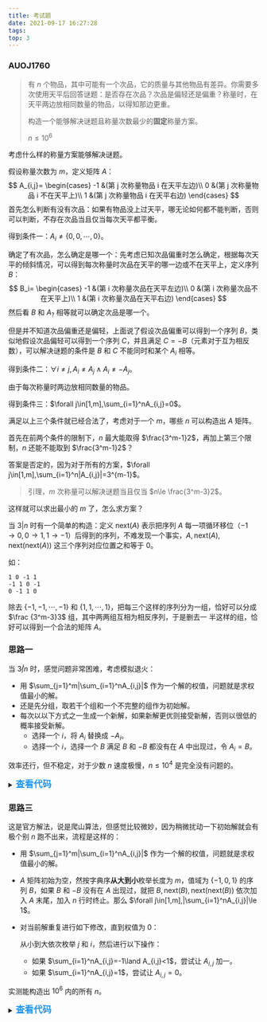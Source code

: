 ```yaml
---
title: 考试题
date: 2021-09-17 16:27:28
tags:
top: 3
---
```

### AUOJ1760

> 有 $n$ 个物品，其中可能有一个次品，它的质量与其他物品有差异。你需要多次使用天平后回答谜题：是否存在次品？次品是偏轻还是偏重？称量时，在天平两边放相同数量的物品，以得知那边更重。
>
> 构造一个能够解决谜题且称量次数最少的**固定**称量方案。
>
> $n \le 10^6$

考虑什么样的称量方案能够解决谜题。

假设称量次数为 $m$，定义矩阵 $A$：
$$
A_{i,j}=
\begin{cases}
-1 &(第 j 次称量物品 i 在天平左边)\\
0 &(第 j 次称量物品 i 不在天平上)\\
1 &(第 j 次称量物品 i 在天平右边)
\end{cases}
$$
首先怎么判断有没有次品：如果有物品没上过天平，哪无论如何都不能判断，否则可以判断，不存在次品当且仅当每次天平都平衡。

得到条件一：$A_i\ne \{0,0,\cdots, 0\}$。

确定了有次品，怎么确定是哪一个：先考虑已知次品偏重时怎么确定，根据每次天平的倾斜情况，可以得到每次称量时次品在天平的哪一边或不在天平上，定义序列 $B$：
$$
B_i=
\begin{cases}
-1 &(第 i 次称量次品在天平左边)\\
0 &(第 i 次称量次品不在天平上)\\
1 &(第 i 次称量次品在天平右边)
\end{cases}
$$
然后看 $B$ 和 $A_?$ 相等就可以确定次品是哪一个。

但是并不知道次品偏重还是偏轻，上面说了假设次品偏重可以得到一个序列 $B$，类似地假设次品偏轻可以得到一个序列 $C$，并且满足 $C=-B$（元素对于互为相反数），可以解决谜题的条件是 $B$ 和 $C$ 不能同时和某个 $A_i$ 相等。

得到条件二：$\forall i \ne j, A_i\ne A_j \land A_i \ne -A_j$。

由于每次称量时两边放相同数量的物品。

得到条件三：$\forall j\in[1,m],\sum_{i=1}^nA_{i,j}=0$。

满足以上三个条件就已经合法了，考虑对于一个 $m$，哪些 $n$ 可以构造出 $A$ 矩阵。

首先在前两个条件的限制下，$n$ 最大能取得 $\frac{3^m-1}2$，再加上第三个限制，$n$ 还能不能取到 $\frac{3^m-1}2$？

答案是否定的，因为对于所有的方案，$\forall j\in[1,m],\sum_{i=1}^n|A_{i,j}|=3^{m-1}$。

> 引理，$m$ 次称量可以解决谜题当且仅当 $n\le \frac{3^m-3}2$。

这样就可以求出最小的 $m$ 了，怎么求方案？

当 $3|n$ 时有一个简单的构造：定义 $\text{next}(A)$ 表示把序列 $A$ 每一项循环移位（$-1\rightarrow 0,0\rightarrow 1,1\rightarrow -1$）后得到的序列，不难发现一个事实，$A,\text{next}(A),\text{next}(\text{next}(A))$ 这三个序列对应位置之和等于 $0$。

如：

```plain
1 0 -1 1
-1 1 0 -1
0 -1 1 0
```

除去 $\{-1,-1,\cdots,-1\}$ 和 $\{1,1,\cdots,1\}$，把每三个这样的序列分为一组，恰好可以分成 $\frac {3^m-3}3$ 组，其中两两组互相为相反序列，于是删去一 半这样的组，恰好可以得到一个合法的矩阵 $A$。

### 思路一

当 $3\not|n$ 时，感觉问题非常困难，考虑模拟退火：

- 用 $\sum_{j=1}^m|\sum_{i=1}^nA_{i,j}|$ 作为一个解的权值，问题就是求权值最小的解。
- 还是先分组，取若干个组和一个不完整的组作为初始解。
- 每次以以下方式之一生成一个新解，如果新解更优则接受新解，否则以很低的概率接受新解。
  - 选择一个 $i$，将 $A_i$ 替换成 $-A_i$。
  - 选择一个 $i$，选择一个 $B$ 满足 $B$ 和 $-B$ 都没有在 $A$ 中出现过，令 $A_i=B$。

效率还行，但不稳定，对于少数 $n$ 速度极慢，$n\le 10^4$ 是完全没有问题的。

<details><summary><span style="font-size: large; font-weight: bold; color: rgb(33,150,243);">查看代码</span></summary>
```cpp
#include <bits/stdc++.h>
#define rep(i, l, r) for(int i = (l); i <= (r); i++)
#define per(i, r, l) for(int i = (r); i >= (l); i--)
#define mem(a, b) memset(a, b, sizeof a)
#define For(i, l, r) for(int i = (l), i##e = (r); i < i##e; i++)
#define pb push_back

using namespace std;
using ll = long long;
using lf = double;

ll gen(ll x) {
    const ll k = 0x9ddfea08eb382d69ull;
    rep(i, 1, 3) x *= k, x ^= x >> 47;
    return x * k;
}
int rnd() {
    static ll s = time(0);
    return (s += gen(s)) & INT_MAX;
}
void wrt(int x, int ed) {
    static streambuf* out = cout.rdbuf();
    #define pc out -> sputc
    static char c[11]; int sz = 0;
    do c[++sz] = x % 10, x /= 10; while(x);
    while(sz) pc(c[sz--] + 48);
    pc(ed);
}
int n, m = 2, t = 9, nw[15], idx, A[2500000][15], c[15];
void dfs(int i) {
    if(i > m) {
        rep(j, 2, 4) {
            idx++;
            rep(k, 1, m) A[idx][k] = (nw[k] + j) % 3 - 1;
            if(idx == t) break;
        }
        return;
    }
    rep(j, -1, 1) {
		nw[i] = j, dfs(i + 1);
		if(idx == t) break;
	}
}
int main() {
    ios::sync_with_stdio(0), cin.tie(0), cout.tie(0);
    cin >> n;
    while(t - 3 >> 1 < n) m++, t *= 3;
    wrt(m, 10);
    t = t - 1 >> 1, dfs(2);
    rep(i, 1, n) rep(j, 1, m) c[j] += A[i][j];
    int su = 0;
    rep(i, 1, m) su += abs(c[i]);
    while(su) {
        int i = rnd() % n + 1;
        if(rnd() % t < n) {
            int d = 0;
            rep(j, 1, m) d += abs(c[j] - 2 * A[i][j]);
            if(d < su || rnd() % n < 10) {
                su = d;
                rep(j, 1, m) c[j] -= 2 * A[i][j], A[i][j] *= -1;
            }
        } else {
            int k = rnd() % (t - n) + n + 1, d = 0;
            rep(j, 1, m) d += abs(c[j] - A[i][j] + A[k][j]);
            if(d < su || rnd() % n < 10) {
				su = d;
				rep(j, 1, m) c[j] -= A[i][j] - A[k][j], swap(A[i][j], A[k][j]);
			}
        }
    }
    rep(i, 1, n) {
        int v = 0;
        per(j, m, 1) v = v * 3 + A[i][j] + 1;
        wrt(v, 32);
    }
}
```
</details>

### 思路二

另外，还有一种优秀的乱搞做法。

- 先分组，取若干个组和一个不完整的组作为初始解，那么 $\forall j\in[1,m],|\sum_{i=1}^nA_{i,j}|\le 1$。
- 对于每个 $j$，如果 $\sum_{i=1}^nA_{i,j}=-1$，找到一个 $i$ 满足 $A_{i,j}<1$ 并且将 $A_{i,j}$ 增大一后仍然合法，然后将 $A_{i,j}$ 加一。

会有极个别 $n$ 求出的解不合法，$10^6$ 以内应该不会超过 $10$ 个，而且都比较小，取决于初始解（所有可以通过）。

结合思路一可以构造出 $10^6$ 内的所有 $n$。

<details><summary><span style="font-size: large; font-weight: bold; color: rgb(33,150,243);">查看代码</span></summary>
```cpp
#include <bits/stdc++.h>
#define rep(i, l, r) for(int i = (l); i <= (r); i++)
#define per(i, r, l) for(int i = (r); i >= (l); i--)
#define mem(a, b) memset(a, b, sizeof a)
#define For(i, l, r) for(int i = (l), i##e = (r); i < i##e; i++)
#define pb push_back

using namespace std;
using ll = long long;

void wrt(int x, int ed) {
    static streambuf* out = cout.rdbuf();
    #define pc out -> sputc
    static char c[11]; int sz = 0;
    do c[++sz] = x % 10, x /= 10; while(x);
    while(sz) pc(c[sz--] + 48);
    pc(ed);
}
int n, m = 2, t = 9, nw[15], idx, A[1000005], c[15], as;
bool vs[1600000];
void dfs(int i) {
    if(i) rep(j, -1, 1) { nw[i] = j, dfs(i - 1); if(idx == n) break; }
    else rep(j, 1, 3) {
        int x = 0;
        per(k, m, 1) x = x * 3 + (j + nw[k]) % 3;
        if(!x || vs[x] || idx == n) break;
        A[++idx] = x, vs[x] = vs[t - x] = 1;
        rep(k, 1, m) c[k] += (j + nw[k]) % 3 - 1;
    }
}
int main() {
    ios::sync_with_stdio(0), cin.tie(0), cout.tie(0);
    cin >> n;
    while(t - 3 >> 1 < n) m++, t *= 3;
    t--, vs[t / 2] = 1, wrt(m, 10), nw[m] = -1, dfs(m - 1);
    if(n % 3) {
        rep(i, 1, m) as += abs(c[i]);
        int th = 1;
        rep(j, 1, m) {
            rep(i, 1, n) {
                if(!c[j]) break;
                int v = A[i] / th % 3;
                auto Try = [&](int x) {
                    int nw = A[i] + x * th;
                    if(vs[nw]) return;
                    vs[A[i]] = vs[t - A[i]] = 0, vs[nw] = vs[t - nw] = 1;
                    as -= abs(c[j]), c[j] += x, v += x, as += abs(c[j]), A[i] = nw;
                };
                if(v < 2 && c[j] < 0) Try(1);
                if(v > 0 && c[j] > 0) Try(-1);
            }
            th *= 3;
        }
    }
    rep(i, 1, n) wrt(A[i], 32);
}
```
</details>

### 思路三

这是官方解法，说是爬山算法，但感觉比较微妙，因为稍微扰动一下初始解就会有极个别 $n$ 跑不出来，流程是这样的：

- 用 $\sum_{j=1}^m|\sum_{i=1}^nA_{i,j}|$ 作为一个解的权值，问题就是求权值最小的解。

- $A$ 矩阵初始为空，然按字典序**从大到小**枚举长度为 $m$，值域为 $\{-1,0,1\}$ 的序列 $B$，如果 $B$ 和 $-B$ 没有在 $A$ 出现过，就把 $B,\text{next}(B),\text{next}(\text{next}(B))$ 依次加入 $A$ 末尾，加入 $n$ 行时终止。那么 $\forall j\in[1,m],|\sum_{i=1}^nA_{i,j}|\le 1$。

- 对当前解重复进行如下修改，直到权值为 $0$：

  从小到大依次枚举 $j$ 和 $i$，然后进行以下操作：

  - 如果 $\sum_{i=1}^nA_{i,j}=-1\land A_{i,j}<1$，尝试让 $A_{i,j}$ 加一。
  - 如果 $\sum_{i=1}^nA_{i,j}=1$，尝试让 $A_{i,j}=0$。

实测能构造出 $10^6$ 内的所有 $n$。

<details><summary><span style="font-size: large; font-weight: bold; color: rgb(33,150,243);">查看代码</span></summary>
```cpp
#include <bits/stdc++.h>
#define rep(i, l, r) for(int i = (l); i <= (r); i++)
#define per(i, r, l) for(int i = (r); i >= (l); i--)
#define mem(a, b) memset(a, b, sizeof a)
#define For(i, l, r) for(int i = (l), i##e = (r); i < i##e; i++)
#define pb push_back

using namespace std;
using ll = long long;

void wrt(int x, int ed) {
    static streambuf* out = cout.rdbuf();
    #define pc out -> sputc
    static char c[11]; int sz = 0;
    do c[++sz] = x % 10, x /= 10; while(x);
    while(sz) pc(c[sz--] + 48);
    pc(ed);
}
int n, m = 2, t = 9, nw[15], idx, A[797170], c[15], as;
bool vs[1600000];
void dfs(int i) {
    if(i) per(j, 1, -1) { nw[i] = j, dfs(i - 1); if(idx == n) break; }
    else rep(j, 1, 3) {
        int x = 0;
        per(k, m, 1) x = x * 3 + (j + nw[k]) % 3;
        if(x == t || vs[x] || idx == n) break;
        A[++idx] = x, vs[x] = vs[t - x] = 1;
        rep(k, 1, m) c[k] += (j + nw[k]) % 3 - 1;
    }
}
int main() {
    ios::sync_with_stdio(0), cin.tie(0), cout.tie(0);
    cin >> n;
    while(t - 3 >> 1 < n) m++, t *= 3;
    t--, vs[t / 2] = 1, wrt(m, 10), nw[m] = 1, dfs(m - 1);
    rep(i, 1, m) as += abs(c[i]);
    while(as) {
        int th = 1;
        rep(j, 1, m) {
            rep(i, 1, n) {
                if(!c[j]) break;
                int v = A[i] / th % 3;
                auto Try = [&](int x) {
                    int nw = A[i] + x * th;
                    if(vs[nw]) return;
                    vs[A[i]] = vs[t - A[i]] = 0, vs[nw] = vs[t - nw] = 1;
                    as -= abs(c[j]), c[j] += x, v += x, as += abs(c[j]), A[i] = nw;
                };
                if(v < 2 && c[j] < 0) Try(1);
                if(v > 0 && c[j] > 0) Try(-v);
            }
            th *= 3;
        }
    }
    rep(i, 1, n) wrt(A[i], 32);
}
```
</details>

### AUOJ1761

> 有一个长度为 $n$ 的序列 $A$ （下标从 $1$ 开始）和一个长度为 $m$ 的序列 $B$（下标从 $0$ 开始）。
>
> $A$ 初始全为 $0$，每一天 $A_i$ 会增加 $i$，在第 $j$ 天，如果 $A_i>B_{j\bmod m}$，则进行一次操作，令 $A_i=B_{j\bmod m}$。
>
> $q$ 次询问，每次询问前 $d_i$ 天总共会进行多少次操作。
>
> $n,m,q\le 3\cdot 10^5,d_i\le 3\cdot 10^{12},t_i\le 10^{18}$

由于 $d_i$ 很大，应该会用到操作的周期性，事实上对于每个 $A_i$，从第一次操作它开始周期就为 $m$。

> 引理：假设在第 $p$ 天操作了 $A_i$，那么它在第 $p+m$ 天又会被操作。

证明：第 $p-m$ 天 $A_i$ 小于等于第 $p$ 天的 $A_i=B_{p \bmod m}$，感性理解 $A_i$ 越小在 $m$ 天后越容易操作，第 $p$ 天操作了，第 $p+m$ 天肯定要操作。

设 $A_i$ 第一次操作在第 $p_i$ 天，那么在第 $p_i,p_i+m,p_i+2m,pi+3m,\cdots$  都会操作，于是周期就是 $m$。

不难发现 $p_i$ 是递减的，因为任意时刻 $A$ 序列都是递增的，每次操作的都是一段后缀。那么对于一次询问，进行过操作的 $A_i$ 是一段后缀，只要求出了 $p_i$ 就可以二分出这个后缀，下面考虑怎么求 $p_i$。

设 $pos$ 表示 $B$ 中最小元素的位置，对于每个 $i$ 可以直接算出 $A_i$ 第一次被 $B_{pos}$ 操作的时间 $T_i$，那么 $p_i\in[T_i-m+1,T_i]$，设 $p_i=T_i-m+k_i$，$k_i$ 就是最小的 $x$ 满足 $ix+(T_i-m)i>B_{pos+x}$，考虑在线段树上每个结点 $[l,r]$ 维护 $\min_{j=l}^rB_{pos+j}-ij$，每次只需要二分出最小的 $x$ 满足 $\min_{j=1}^x\{B_{pos+j}-ij\}<(T_i-m)i$，注意到式子是可以斜率优化的，随着 $i$ 的增大，对每个结点用一个单调队列维护下凸包。复杂度为 $O(n\log n)$。这样就求出了 $p_i$。

对于询问 $d$，每个 $A_i$ 的贡献可以分为若干个完整周期和一个不完整周期。对于完整周期，由于周期长度为 $m$，可以用线段树直接模拟周期中每一天的修改，然后就知道每个 $A_i$ 一个周期被清理多少次。对于不完整周期，可以把所有询问离线下来，然后用一个线段树模拟这个不完整周期，大致思路是在 $p_i\bmod m$ 天插入 $A_i$，在 $d\bmod m$ 天进行查询，但有可能 $d\bmod m<p_i\bmod m$，所以实现上需要分类讨论一下。

### CatOJ1009

> 定义一个正整数是好的当且仅当它的十进制表示是它的二进制表示的后缀。
>
> 求第 $k$ 小的好数。
>
> $k\le 10^4$

考虑怎么判断一个 $n$ 位数 $x$ 是否是好的，首先它的十进制表示只能有 $01$，其次 $x\bmod 2^n$ 的二进制表示要和 $x$ 的十进制表示相同。

第 $10^4$ 个好数是 $163$ 位数，可以 `DFS` 出所有位数不超过 $163$ 的好数，从低位往高位枚举每一个 $1$ 在哪一位，维护 $x\bmod 2^{163}$，假设当前最高位为 $n$，如果 $x\bmod 2^n$ 的二进制表示和 $x$ 的十进制表示不同就结束。由于位数不超过 $163$ 的好数不多，复杂度可以接受。

### CatOJ1011

> 一种代码由 `+,-,[,]` 四种字符组成，还有一个初始为 $0$ 的存储单元。
>
> 规则为从左到右执行代码的每一个字符：
>
> - `+`：存储单元加一。
> - `-`：存储单元减一。
> - `[`：如果存储单元为 $0$，跳转到与之匹配的 `]`。
> - `]`：如果存储单元不为 $0$，跳转到与之匹配的 `[` 。
>
> 求出长度为 $n$ 的合法代码（括号序列合法）中，有多少个会在有限步内结束。
>
> $n \le 100$

先分析一下合法代码的性质：走出一个括号后，储存单元的值必然是 $0$，对于任意一段代码和一个输入 $x$ （输入为开始时储存单元的值，输出为结束后存储单元的值），如果有输出（即能跑完），那么其输出 $y$ 只有两种形式：

- 在代码中只有 `+-` 时 $y=x+d$。
- 在代码中有括号时 $y=d$。

首先预处理 $g_{i,j}$ 表示长度为 $i$ 的代码中，形式为 $y=x+j$ 的代码数，$h_i$ 表示长度为 $i$ 的合法代码数。

根据这个性质，设计 `DP` 状态 $f_{i,j}$ 表示长度为 $i$ 的代码中，输入为 $j$，输出为 $0$ 的代码数，转移为：

- 第一位为 `+-`，从 $f_{i-1,j\pm 1}$ 转移来。
- 第一位为 `[`，枚举第一对括号中代码的长度 $k$，分两种情况：

  - $j=0$，此时会直接跳过第一对括号，括号内的方案数位 $h_k$。
  - $j\ne 0$。

    - 括号内代码形式为 $y=0$ 或 $y=x-j$，方案数为 $f_{k,j}$。
    - 括号内代码形式为 $y=x+d$，其中 $d$ 为 $j$ 的真因数，且与 $j$ 的符号相反，方案数为 $g_{k,d}$。

  - 括号外方案数为 $f_{i-k-2,0}$。

统计答案时需要计算 $F_i$ 表示长度为 $i$ 的代码中，输入为 $0$，输出为 $0$，且以 `]` 结尾的代码数。

$$
F_i=f_{i,0}-\sum_{j=0}^{i-1}F_jg_{i-j,0}
$$

答案为

$$
\sum_{i=0}^nF_i2^{n-i}
$$

由于 `+-` 的对称性，$f_{i,j}=f_{i,-j},g_{i,j}=g_{i,-j}$，实现上并不需要存下标为负数的状态。

复杂度 $O(n^3\log n)$。
